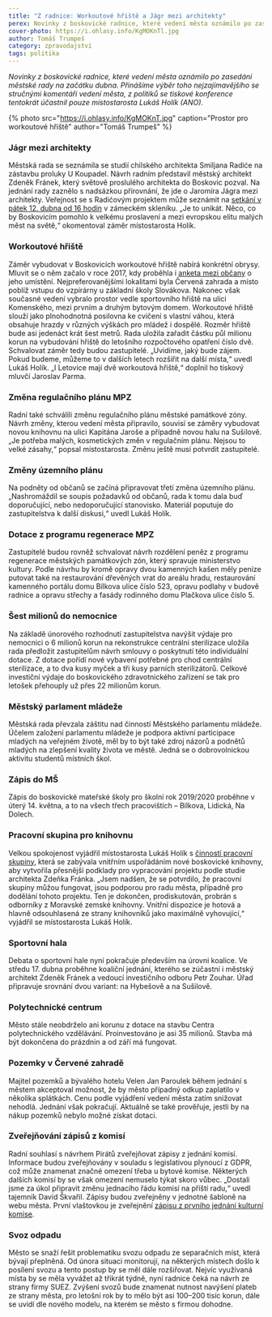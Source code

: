 ```yaml
---
title: "Z radnice: Workoutové hřiště a Jágr mezi architekty"
perex: Novinky z boskovické radnice, které vedení města oznámilo po zasedání městské rady na začátku dubna. Přinášíme výběr toho nejzajímavějšího se stručnými komentáři vedení města.
cover-photo: https://i.ohlasy.info/KgMOKnTl.jpg
author: Tomáš Trumpeš
category: zpravodajství
tags: politika
---
```


*Novinky z boskovické radnice, které vedení města oznámilo po zasedání městské rady na začátku dubna. Přinášíme výběr toho nejzajímavějšího se stručnými komentáři vedení města, z politiků se tiskové konference tentokrát účastnil pouze místostarosta Lukáš Holík (ANO).*

{% photo src="https://i.ohlasy.info/KgMOKnT.jpg" caption="Prostor pro workoutové hřiště" author="Tomáš Trumpeš" %}

### Jágr mezi architekty

Městská rada se seznámila se studií chilského architekta Smiljana Radiće na zástavbu proluky U Koupadel. Návrh radním představil městský architekt Zdeněk Fránek, který světově proslulého architekta do Boskovic pozval. Na jednání rady zaznělo s nadsázkou přirovnání, že jde o Jaromíra Jágra mezi architekty. Veřejnost se s Radićovým projektem může seznámit na [setkání v pátek 12. dubna od 16 hodin](https://www.facebook.com/events/1256258811206194/) v zámeckém skleníku. „Je to unikát. Něco, co by Boskovicím pomohlo k velkému proslavení a mezi evropskou elitu malých měst na světě,“ okomentoval záměr místostarosta Holík.

### Workoutové hřiště

Záměr vybudovat v Boskovicích workoutové hřiště nabírá konkrétní obrysy. Mluvit se o něm začalo v roce 2017, kdy proběhla i [anketa mezi občany](https://www.boskovice.cz/jak-dopadla-anketa/d-32238) o jeho umístění. Nejpreferovanějšími lokalitami byla Červená zahrada a místo poblíž vstupu do vzpírárny u základní školy Slovákova. Nakonec však současné vedení vybralo  prostor vedle sportovního hřiště na ulici Komenského, mezi prvním a druhým bytovým domem. Workoutové hřiště slouží jako plnohodnotná posilovna ke cvičení s vlastní váhou, která obsahuje hrazdy v různých výškách pro mládež i dospělé. Rozměr hřiště bude asi jedenáct krát šest metrů. Rada uložila zařadit částku půl milionu korun na vybudování hřiště do letošního rozpočtového opatření číslo dvě. Schvalovat záměr tedy budou zastupitelé. „Uvidíme, jaký bude zájem. Pokud budeme, můžeme to v dalších letech rozšířit na další místa,“ uvedl Lukáš Holík. „I Letovice mají dvě workoutová hřiště,“ doplnil ho tiskový mluvčí Jaroslav Parma.

### Změna regulačního plánu MPZ

Radní také schválili změnu regulačního plánu městské památkové zóny. Návrh změny, kterou vedení města připravilo, souvisí se záměry vybudovat novou knihovnu na ulici Kapitána Jaroše a případně novou halu na Sušilově. „Je potřeba malých, kosmetických změn v regulačním plánu. Nejsou to velké zásahy,“ popsal místostarosta. Změnu ještě musí potvrdit zastupitelé.

### Změny územního plánu

Na podněty od občanů se začíná připravovat třetí změna územního plánu. „Nashromáždil se soupis požadavků od občanů, rada k tomu dala buď doporučující, nebo nedoporučující stanovisko. Materiál poputuje do zastupitelstva k další diskusi,“ uvedl Lukáš Holík.

### Dotace z programu regenerace MPZ

Zastupitelé budou rovněž schvalovat návrh rozdělení peněz z programu regenerace městských památkových zón, který spravuje ministerstvo kultury. Podle návrhu by kromě opravy dvou kamenných kašen měly peníze putovat také na restaurování dřevěných vrat do areálu hradu, restaurování kamenného portálu domu Bílkova ulice číslo 523, opravu podlahy v budově radnice a opravu střechy a fasády rodinného domu Plačkova ulice číslo 5.

### Šest milionů do nemocnice

Na základě únorového rozhodnutí zastupitelstva navýšit výdaje pro nemocnici o 6 milionů korun na rekonstrukce centrální sterilizace uložila rada předložit zastupitelům návrh smlouvy o poskytnutí této individuální dotace. Z dotace pořídí nové vybavení potřebné pro chod centrální sterilizace, a to dva kusy myček a tři kusy parních sterilizátorů. Celkové investiční výdaje do boskovického zdravotnického zařízení se tak pro letošek přehouply už přes 22 milionům korun.

### Městský parlament mládeže

Městská rada převzala záštitu nad činností Městského parlamentu mládeže. Účelem založení parlamentu mládeže je podpora aktivní participace mladých na veřejném životě, měl by to být také zdroj názorů a podnětů mladých na zlepšení kvality života ve městě. Jedná se o dobrovolnickou aktivitu studentů místních škol.

### Zápis do MŠ

Zápis do boskovické mateřské školy pro školní rok 2019/2020 proběhne v úterý 14. května, a to na všech třech pracovištích – Bílkova, Lidická, Na Dolech.

### Pracovní skupina pro knihovnu

Velkou spokojenost vyjádřil místostarosta Lukáš Holík s [činností pracovní skupiny](https://forum.ohlasy.info/t/3-schuzka-pracovni-skupiny-pro-knihovnu/296), která se zabývala vnitřním uspořádáním nové boskovické knihovny, aby vytvořila přesnější podklady pro vypracování projektu podle studie architekta Zdeňka Fránka. „Jsem nadšen, že se potvrdilo, že pracovní skupiny můžou fungovat, jsou podporou pro radu města, případně pro dodělání tohoto projektu. Ten je dokončen, prodiskutován, probrán s odborníky z Moravské zemské knihovny. Vnitřní dispozice je hotová a hlavně odsouhlasená ze strany knihovníků jako maximálně vyhovující,“ vyjádřil se místostarosta Lukáš Holík.

### Sportovní hala

Debata o sportovní hale nyní pokračuje především na úrovni koalice. Ve středu 17. dubna proběhne koaliční jednání, kterého se zúčastní i městský architekt Zdeněk Fránek a vedoucí investičního odboru Petr Zouhar. Úřad připravuje srovnání dvou variant: na Hybešově a na Sušilově.

### Polytechnické centrum

Město stále neobdrželo ani korunu z dotace na stavbu Centra polytechnického vzdělávání. Proinvestováno je asi 35 milionů. Stavba má být dokončena do prázdnin a od září má fungovat.

### Pozemky v Červené zahradě

Majitel pozemků a bývalého hotelu Velen Jan Paroulek během jednání s městem akceptoval možnost, že by město případný odkup zaplatilo v několika splátkách. Cenu podle vyjádření vedení města zatím snižovat nehodlá. Jednání však pokračují. Aktuálně se také prověřuje, jestli by na nákup pozemků nebylo možné získat dotaci.

### Zveřejňování zápisů z komisí

Radní souhlasí s návrhem Pirátů zveřejňovat zápisy z jednání komisí. Informace budou zveřejňovány v souladu s legislativou plynoucí z GDPR, což může znamenat značné omezení třeba u bytové komise. Některých dalších komisí by se však omezení nemuselo týkat skoro vůbec. „Dostali jsme za úkol připravit změnu jednacího řádu komisí na příští radu,“ uvedl tajemník David Škvařil. Zápisy budou zveřejněny v jednotné šabloně na webu města. První vlaštovkou je zveřejnění [zápisu z prvního jednání kulturní komise](https://boskovice.cz/assets/File.ashx?id_org=832&id_dokumenty=35988).

### Svoz odpadu

Město se snaží řešit problematiku svozu odpadu ze separačních míst, která bývají přeplněná. Od února situaci monitorují, na některých místech došlo k posílení svozu a tento postup by se měl dále rozšiřovat. Nejvíc využívaná místa by se měla vyvážet až třikrát týdně, nyní radnice čeká na návrh ze strany firmy SUEZ. Zvýšení svozů bude znamenat nutnost navýšení plateb ze strany města, pro letošní rok by to mělo být asi 100–200 tisíc korun, dále se uvidí dle nového modelu, na kterém se město s firmou dohodne.

